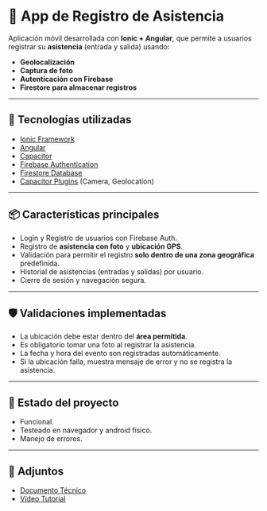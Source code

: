 # 📲 App de Registro de Asistencia

Aplicación móvil desarrollada con **Ionic + Angular**, que permite a usuarios registrar su **asistencia** (entrada y salida) usando:

- **Geolocalización**
- **Captura de foto**
- **Autenticación con Firebase**
- **Firestore para almacenar registros**

---

## 🚀 Tecnologías utilizadas

- [Ionic Framework](https://ionicframework.com/)
- [Angular](https://angular.io/)
- [Capacitor](https://capacitorjs.com/)
- [Firebase Authentication](https://firebase.google.com/products/auth)
- [Firestore Database](https://firebase.google.com/products/firestore)
- [Capacitor Plugins](https://capacitorjs.com/docs/plugins) (Camera, Geolocation)

---

## 📦 Características principales

- Login y Registro de usuarios con Firebase Auth.
- Registro de **asistencia con foto** y **ubicación GPS**.
- Validación para permitir el registro **solo dentro de una zona geográfica** predefinida.
- Historial de asistencias (entradas y salidas) por usuario.
- Cierre de sesión y navegación segura.

---

## 🛡️ Validaciones implementadas

- La ubicación debe estar dentro del **área permitida**.
- Es obligatorio tomar una foto al registrar la asistencia.
- La fecha y hora del evento son registradas automáticamente.
- Si la ubicación falla, muestra mensaje de error y no se registra la asistencia.

---

## 📌 Estado del proyecto

- Funcional.
- Testeado en navegador y android físico.
- Manejo de errores.

---

## 📎 Adjuntos

- [Documento Técnico](https://docs.google.com/document/d/1KverDAb9s7zrpLnXpvA4gJDSX-cWW1K110fRYb3LRr8/edit?usp=sharing)
- [Vídeo Tutorial]()
